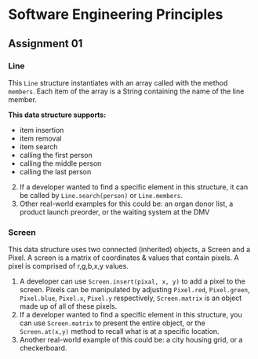 # Software Engineering Principles
## Assignment 01
### Line
This `Line` structure instantiates with an array called with the method `members`. Each item of the array is a String containing the name of the line member.

__This data structure supports:__

* item insertion
* item removal
* item search
* calling the first person
* calling the middle person
* calling the last person

2. If a developer wanted to find a specific element in this structure, it can be called by `Line.search(person)` or `Line.members`.
3. Other real-world examples for this could be: an organ donor list, a product launch preorder, or the waiting system at the DMV

### Screen
This data structure uses two connected (inherited) objects, a Screen and a Pixel. A screen is a matrix of coordinates & values that contain pixels. A pixel is comprised of r,g,b,x,y values. 

1. A developer can use `Screen.insert(pixal, x, y)` to add a pixel to the screen. Pixels can be manipulated by adjusting `Pixel.red`, `Pixel.green`, `Pixel.blue`, `Pixel.x`, `Pixel.y` respectively, `Screen.matrix` is an object made up of all of these pixels.
2. If a developer wanted to find a specific element in this structure, you can use `Screen.matrix` to present the entire object, or the `Screen.at(x,y)` method to recall what is at a specific location.
2. Another real-world example of this could be: a city housing grid, or a checkerboard.